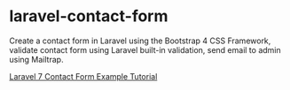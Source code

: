 # laravel-contact-form

Create a contact form in Laravel using the Bootstrap 4 CSS Framework, validate contact form using Laravel built-in validation, send email to admin using Mailtrap.

[Laravel 7 Contact Form Example Tutorial](https://www.positronx.io/laravel-contact-form-example-tutorial/)
